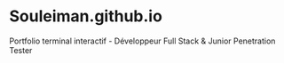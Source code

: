 # Souleiman.github.io
Portfolio terminal interactif - Développeur Full Stack &amp; Junior Penetration Tester
